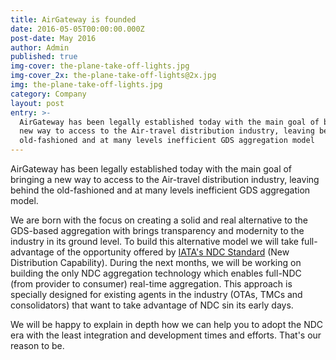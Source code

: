 ```yaml
---
title: AirGateway is founded
date: 2016-05-05T00:00:00.000Z
post-date: May 2016
author: Admin
published: true
img-cover: the-plane-take-off-lights.jpg
img-cover_2x: the-plane-take-off-lights@2x.jpg
img: the-plane-take-off-lights.jpg
category: Company
layout: post
entry: >-
  AirGateway has been legally established today with the main goal of bringing a
  new way to access to the Air-travel distribution industry, leaving behind the
  old-fashioned and at many levels inefficient GDS aggregation model
---
```


AirGateway has been legally established today with the main goal of bringing a new way to access to the Air-travel distribution industry, leaving behind the old-fashioned and at many levels inefficient GDS aggregation model.

We are born with the focus on creating a solid and real alternative to the GDS-based aggregation with brings transparency and modernity to the industry in its ground level. To build this alternative model we will take full-advantage of the opportunity offered by [IATA's NDC Standard](http://www.iata.org/whatwedo/airline-distribution/ndc/Pages/default.aspx) (New Distribution Capability). During the next months, we will be working on building the only NDC aggregation technology which enables full-NDC (from provider to consumer) real-time aggregation. This approach is specially designed for existing agents in the industry (OTAs, TMCs and consolidators) that want to take advantage of NDC sin its early days.

We will be happy to explain in depth how we can help you to adopt the NDC era with the least integration and development  times and efforts. That's our reason to be.
